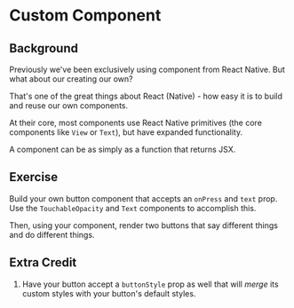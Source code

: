 # Custom Component

## Background

Previously we've been exclusively using component from React Native. But what about our creating our own?

That's one of the great things about React (Native) - how easy it is to build and reuse our own components.

At their core, most components use React Native primitives (the core components like `View` or `Text`), but have expanded functionality.

A component can be as simply as a function that returns JSX.

## Exercise
 
Build your own button component that accepts an `onPress` and `text` prop. Use the `TouchableOpacity` and `Text` components to accomplish this.

Then, using your component, render two buttons that say different things and do different things.

## Extra Credit

1. Have your button accept a `buttonStyle` prop as well that will _merge_ its custom styles with your button's default styles.
